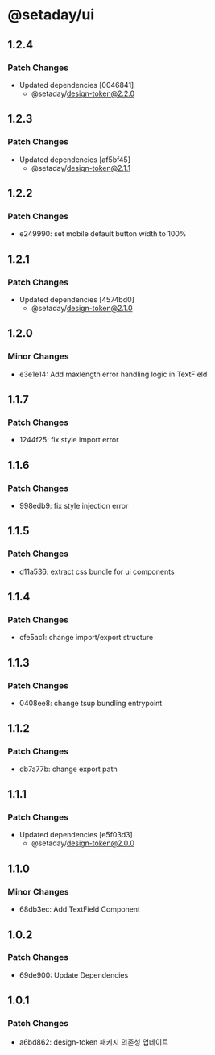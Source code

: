 # @setaday/ui

## 1.2.4

### Patch Changes

- Updated dependencies [0046841]
  - @setaday/design-token@2.2.0

## 1.2.3

### Patch Changes

- Updated dependencies [af5bf45]
  - @setaday/design-token@2.1.1

## 1.2.2

### Patch Changes

- e249990: set mobile default button width to 100%

## 1.2.1

### Patch Changes

- Updated dependencies [4574bd0]
  - @setaday/design-token@2.1.0

## 1.2.0

### Minor Changes

- e3e1e14: Add maxlength error handling logic in TextField

## 1.1.7

### Patch Changes

- 1244f25: fix style import error

## 1.1.6

### Patch Changes

- 998edb9: fix style injection error

## 1.1.5

### Patch Changes

- d11a536: extract css bundle for ui components

## 1.1.4

### Patch Changes

- cfe5ac1: change import/export structure

## 1.1.3

### Patch Changes

- 0408ee8: change tsup bundling entrypoint

## 1.1.2

### Patch Changes

- db7a77b: change export path

## 1.1.1

### Patch Changes

- Updated dependencies [e5f03d3]
  - @setaday/design-token@2.0.0

## 1.1.0

### Minor Changes

- 68db3ec: Add TextField Component

## 1.0.2

### Patch Changes

- 69de900: Update Dependencies

## 1.0.1

### Patch Changes

- a6bd862: design-token 패키지 의존성 업데이트

